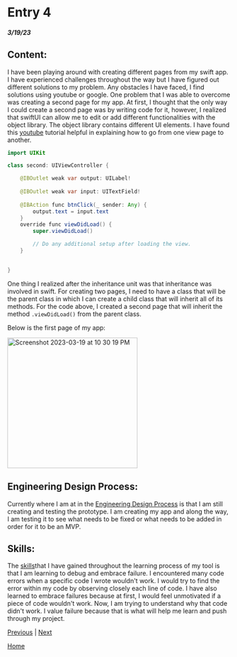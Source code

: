# Entry 4
##### 3/19/23


## Content:
I have been playing around with creating different pages from my swift app. I have experienced challenges throughout the way but I have figured out different solutions to my problem. Any obstacles I have faced, I find solutions using youtube or google. One problem that I was able to overcome was creating a second page for my app. At first, I thought that the only way I could create a second page was by writing code for it, however, I realized that swiftUI can allow me to edit or add different functionalities with the object library. The object library contains different UI elements. I have found this [youtube](https://youtu.be/NGjkEh2FyVE) tutorial helpful in explaining how to go from one view page to another.

```Java 
import UIKit

class second: UIViewController {

    @IBOutlet weak var output: UILabel!
    
    @IBOutlet weak var input: UITextField!
    
    @IBAction func btnClick(_ sender: Any) {
        output.text = input.text
    }
    override func viewDidLoad() {
        super.viewDidLoad()

        // Do any additional setup after loading the view.
    }
    

}

```

One thing I realized after the inheritance unit was that inheritance was involved in swift. For creating two pages, I need to have a class that will be the parent class in which I can create a child class that will inherit all of its methods. For the code above, I created a second page that will inherit the method `.viewDidLoad()` from the parent class. 


Below is the first page of my app: 

<img width="294" alt="Screenshot 2023-03-19 at 10 30 19 PM" src="https://user-images.githubusercontent.com/73479632/226233042-c9dfbb3c-d5a7-4ac7-a5c7-ab8335186693.png">


## Engineering Design Process: 

Currently where I am at in the [Engineering Design Process](https://hstatsep.github.io/students/#edp) is that I am still creating and testing the prototype. I am creating my app and along the way, I am testing it to see what needs to be fixed or what needs to be added in order for it to be an MVP. 



## Skills:

The [skills](https://hstatsep.github.io/students/#skills)that I have gained throughout the learning process of my tool is that I am learning to debug and embrace failure. I encountered many code errors when a specific code I wrote wouldn't work. I would try to find the error within my code by observing closely each line of code. I have also learned to embrace failures because at first, I would feel unmotivated if a piece of code wouldn't work. Now, I am trying to understand why that code didn't work. I value failure because that is what will help me learn and push through my project. 



[Previous](entry03.md) | [Next](entry05.md)

[Home](../README.md)


